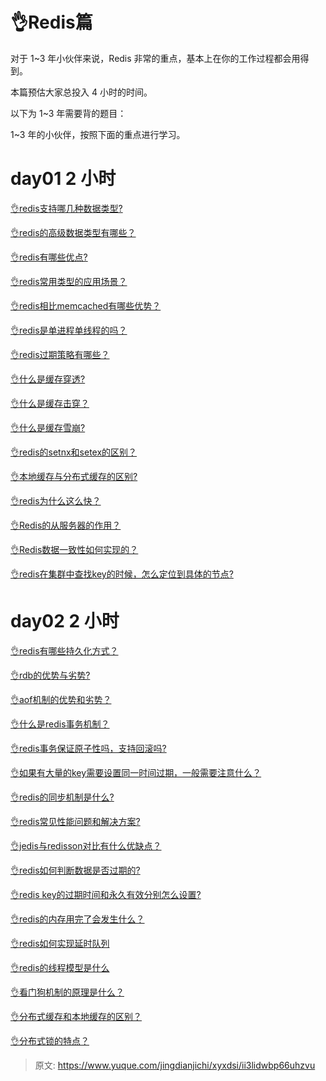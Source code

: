 # 👌Redis篇

对于 1~3 年小伙伴来说，Redis 非常的重点，基本上在你的工作过程都会用得到。

本篇预估大家总投入 4 小时的时间。

以下为 1~3 年需要背的题目：

1~3 年的小伙伴，按照下面的重点进行学习。

# day01 2 小时
[👌redis支持哪几种数据类型?](https://www.yuque.com/jingdianjichi/xyxdsi/xac8obblzuwh66a5)

[👌redis的高级数据类型有哪些？](https://www.yuque.com/jingdianjichi/xyxdsi/wfqkn5izd8q9lrp2)

[👌redis有哪些优点?](https://www.yuque.com/jingdianjichi/xyxdsi/qab0vglscrv7y4sd)

[👌redis常用类型的应用场景？](https://www.yuque.com/jingdianjichi/xyxdsi/rselbwel9tt08iwz)

[👌redis相比memcached有哪些优势？](https://www.yuque.com/jingdianjichi/xyxdsi/eo1fr1wxafe739m8)

[👌redis是单进程单线程的吗？](https://www.yuque.com/jingdianjichi/xyxdsi/kp7sst4ug3z4nuxa)

[👌redis过期策略有哪些？](https://www.yuque.com/jingdianjichi/xyxdsi/qvy56ukqsnfbyqno)

[👌什么是缓存穿透?](https://www.yuque.com/jingdianjichi/xyxdsi/kpg4wl17nc3vn3wz)

[👌什么是缓存击穿？](https://www.yuque.com/jingdianjichi/xyxdsi/vyczt7wirn56b6kf)

[👌什么是缓存雪崩?](https://www.yuque.com/jingdianjichi/xyxdsi/lxb0b2gen6pll9eg)

[👌redis的setnx和setex的区别？](https://www.yuque.com/jingdianjichi/xyxdsi/ygnofkotgkyn8co5)

[👌本地缓存与分布式缓存的区别?](https://www.yuque.com/jingdianjichi/xyxdsi/cbxv564ebbqk0rzp)

[👌redis为什么这么快？](https://www.yuque.com/jingdianjichi/xyxdsi/gporl7waz2gpoyl9)

[👌Redis的从服务器的作用？](https://www.yuque.com/jingdianjichi/xyxdsi/dpimixch4m5vpczm)

[👌Redis数据一致性如何实现的？](https://www.yuque.com/jingdianjichi/xyxdsi/qohb4mw1518o0p4h)

[👌redis在集群中查找key的时候，怎么定位到具体的节点?](https://www.yuque.com/jingdianjichi/xyxdsi/sbgvpfksacsmgzrz)



# day02 2 小时
[👌redis有哪些持久化方式？](https://www.yuque.com/jingdianjichi/xyxdsi/wu9kgwg3q1la1s54)

[👌rdb的优势与劣势?](https://www.yuque.com/jingdianjichi/xyxdsi/pywbrokxuv5e9hey)

[👌aof机制的优势和劣势？](https://www.yuque.com/jingdianjichi/xyxdsi/gngcm8qsukyawcbd)

[👌什么是redis事务机制？](https://www.yuque.com/jingdianjichi/xyxdsi/aithgomoqlditytd)

[👌redis事务保证原子性吗，支持回滚吗?](https://www.yuque.com/jingdianjichi/xyxdsi/yxipmvgnnzv4v8in)

[👌如果有大量的key需要设置同一时间过期，一般需要注意什么？](https://www.yuque.com/jingdianjichi/xyxdsi/wybux197zcc88iu3)

[👌redis的同步机制是什么?](https://www.yuque.com/jingdianjichi/xyxdsi/lg0v5wiqcxvawqkv)

[👌redis常见性能问题和解决方案?](https://www.yuque.com/jingdianjichi/xyxdsi/eg6c7clpzgsazknn)

[👌jedis与redisson对比有什么优缺点？](https://www.yuque.com/jingdianjichi/xyxdsi/ovqvnnfur7levgpv)

[👌redis如何判断数据是否过期的?](https://www.yuque.com/jingdianjichi/xyxdsi/pnhwgceowd7kgq0g)

[👌redis key的过期时间和永久有效分别怎么设置?](https://www.yuque.com/jingdianjichi/xyxdsi/fg7fq24vmr2kpu1i)

[👌redis的内存用完了会发生什么？](https://www.yuque.com/jingdianjichi/xyxdsi/gr0bneniue8mw8h7)

[👌redis如何实现延时队列](https://www.yuque.com/jingdianjichi/xyxdsi/ckihy4f3mki6mg1y)

[👌redis的线程模型是什么](https://www.yuque.com/jingdianjichi/xyxdsi/bfipx0l8h51344zb)

[👌看门狗机制的原理是什么？](https://www.yuque.com/jingdianjichi/xyxdsi/sg8v94ge4wfchlqg)

[👌分布式缓存和本地缓存的区别？](https://www.yuque.com/jingdianjichi/xyxdsi/ti1cevigyzb4sbic)

[👌分布式锁的特点？](https://www.yuque.com/jingdianjichi/xyxdsi/uqo0g78x0vhbgzyo)



> 原文: <https://www.yuque.com/jingdianjichi/xyxdsi/ii3lidwbp66uhzvu>